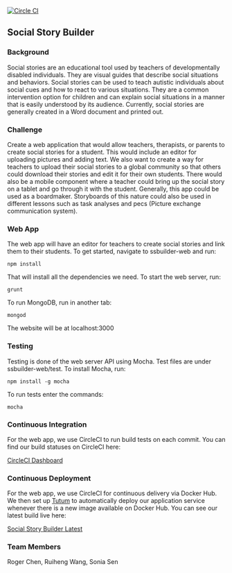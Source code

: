 [![Circle CI](https://circleci.com/gh/szsen/ssbuilder.svg?style=shield&circle-token=6dcc69c259a452d1e6aaf71ab9fe18a0aec168bd)](https://circleci.com/gh/szsen/ssbuilder)

Social Story Builder
-----------------------

### Background

Social stories are an educational tool used by teachers of developmentally disabled individuals. They are visual guides that describe social situations and behaviors. Social stories can be used to teach autistic individuals about social cues and how to react to various situations. They are a common intervention option for children and can explain social situations in a manner that is easily understood by its audience. Currently, social stories are generally created in a Word document and printed out.

### Challenge

Create a web application that would allow teachers, therapists, or parents to create social stories for a student. This would include an editor for uploading pictures and adding text. We also want to create a way for teachers to upload their social stories to a global community so that others could download their stories and edit it for their own students. There would also be a mobile component where a teacher could bring up the social story on a tablet and go through it with the student. Generally, this app could be used as a boardmaker. Storyboards of this nature could also be used in different lessons such as task analyses and pecs (Picture exchange communication system).


### Web App

The web app will have an editor for teachers to create social stories and link them to their students. To get started, navigate to ssbuilder-web and run:

```
npm install
```

That will install all the dependencies we need. To start the web server, run:

```
grunt
```

To run MongoDB, run in another tab:

```
mongod
```

The website will be at localhost:3000

### Testing

Testing is done of the web server API using Mocha. Test files are under ssbuilder-web/test. To install Mocha, run:

```
npm install -g mocha
```

To run tests enter the commands:

```
mocha
```

### Continuous Integration

For the web app, we use CircleCI to run build tests on each commit. You can find our build statuses on CircleCI here:

[CircleCI Dashboard](https://circleci.com/gh/szsen/ssbuilder)

### Continuous Deployment

For the web app, we use CircleCI for continuous delivery via Docker Hub. We then set up [Tutum](https://www.tutum.co/) to automatically deploy our application service whenever there is a new image available on Docker Hub. You can see our latest build live here:

[Social Story Builder Latest](http://91c1fff3-rchen27.node.tutum.io/stories)

### Team Members

Roger Chen, Ruiheng Wang, Sonia Sen